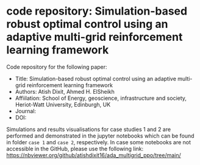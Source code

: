 # code repository: Simulation-based robust optimal control using an adaptive multi-grid reinforcement learning framework
Code repository for the following paper: 

- Title: Simulation-based robust optimal control using an adaptive multi-grid reinforcement learning framework
- Authors: Atish Dixit, Ahmed H. ElSheikh
- Affiilation: School of Energy, geoscience, infrastructure and society, Heriot-Watt University, Edinburgh, UK
- Journal: 
- DOI:

Simulations and results visualisations for case studies 1 and 2 are performed and demonstrated in the jupyter notebooks which can be found in folder `case 1` and `case 2`, respectively.
In case some notebooks are not accessible in the GitHub, please use the following link: https://nbviewer.org/github/atishdixit16/ada_multigrid_ppo/tree/main/

